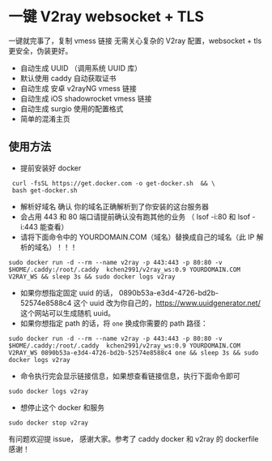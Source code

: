 # 一键 V2ray websocket + TLS

一键就完事了，复制 vmess 链接 无需关心复杂的 V2ray 配置，websocket + tls 更安全，伪装更好。

* 自动生成 UUID （调用系统 UUID 库）
* 默认使用 caddy 自动获取证书
* 自动生成 安卓 v2rayNG vmess 链接
* 自动生成 iOS shadowrocket vmess 链接
* 自动生成 surgio 使用的配置格式
* 简单的混淆主页

## 使用方法

 * 提前安装好 docker 
 ```
  curl -fsSL https://get.docker.com -o get-docker.sh  && \
  bash get-docker.sh
 ```
 * 解析好域名 确认 你的域名正确解析到了你安装的这台服务器
 * 会占用 443 和 80 端口请提前确认没有跑其他的业务 （ lsof -i:80 和 lsof -i:443 能查看）
 * 请将下面命令中的 YOURDOMAIN.COM（域名）替换成自己的域名（此 IP 解析的域名）！！！

```
sudo docker run -d --rm --name v2ray -p 443:443 -p 80:80 -v $HOME/.caddy:/root/.caddy  kchen2991/v2ray_ws:0.9 YOURDOMAIN.COM V2RAY_WS && sleep 3s && sudo docker logs v2ray
```
* 如果你想指定固定 uuid 的话， 0890b53a-e3d4-4726-bd2b-52574e8588c4 这个 uuid 改为你自己的，https://www.uuidgenerator.net/ 这个网站可以生成随机 uuid。
* 如果你想指定 path 的话，将 `one` 换成你需要的 path 路径：
```
sudo docker run -d --rm --name v2ray -p 443:443 -p 80:80 -v $HOME/.caddy:/root/.caddy  kchen2991/v2ray_ws:0.9 YOURDOMAIN.COM V2RAY_WS 0890b53a-e3d4-4726-bd2b-52574e8588c4 one && sleep 3s && sudo docker logs v2ray
```

* 命令执行完会显示链接信息，如果想查看链接信息，执行下面命令即可
```
sudo docker logs v2ray
```
* 想停止这个 docker 和服务
```
sudo docker stop v2ray
```

有问题欢迎提 issue， 感谢大家。参考了 caddy docker 和 v2ray 的 dockerfile 感谢！
